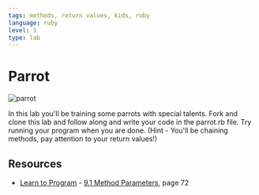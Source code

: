 ```yaml
---
tags: methods, return values, kids, ruby
language: ruby
level: 1
type: lab
---
```


# Parrot

![parrot](http://1.bp.blogspot.com/-HDI-XiLird8/ToaJsehSY0I/AAAAAAAABso/XHXOU_qDK3k/s1600/Parrot+Funny+Pictures_1.jpg)

In this lab you'll be training some parrots with special talents. Fork and clone this lab and follow along and write your code in the parrot.rb file. Try running your program when you are done. (Hint - You'll be chaining methods, pay attention to your return values!) 

## Resources
* [Learn to Program](http://books.flatironschool.com/books/43?page=72) - [9.1 Method Parameters](http://books.flatironschool.com/books/43?page=72), page 72